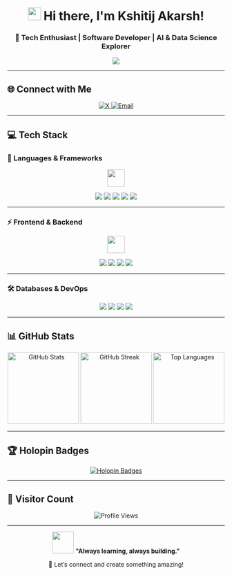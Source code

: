 <!-- Header Section -->
<h1 align="center"> 
  <img src="https://media.giphy.com/media/hvRJCLFzcasrR4ia7z/giphy.gif" width="30px"/>
  Hi there, I'm Kshitij Akarsh!  
</h1>
<h3 align="center">🚀 Tech Enthusiast | Software Developer | AI & Data Science Explorer</h3>

<p align="center">
  <img src="https://readme-typing-svg.herokuapp.com?color=%2300F700&size=22&center=true&vCenter=true&width=500&lines=Welcome+to+my+GitHub+profile!;Coding+is+an+art!;Always+learning+%26+building!" />
</p>

---

## 🌐 Connect with Me  
<p align="center">
  <a href="https://x.com/kshitijakarsh" target="_blank">
    <img src="https://img.shields.io/badge/X-%23000000.svg?style=for-the-badge&logo=X&logoColor=white" alt="X" />
  </a>
  <a href="mailto:kshitijakarsh@gmail.com" target="_blank">
    <img src="https://img.shields.io/badge/Email-D14836?style=for-the-badge&logo=gmail&logoColor=white" alt="Email" />
  </a>
</p>

---

## 💻 Tech Stack  

### 🚀 Languages & Frameworks  
<p align="center">
  <img src="https://media.giphy.com/media/3o7aCVTz9zwak1p9CE/giphy.gif" width="40px">
</p>

<p align="center">
  <img src="https://img.shields.io/badge/javascript-%23323330.svg?style=for-the-badge&logo=javascript&logoColor=%23F7DF1E">
  <img src="https://img.shields.io/badge/typescript-%23007ACC.svg?style=for-the-badge&logo=typescript&logoColor=white">
  <img src="https://img.shields.io/badge/python-3670A0?style=for-the-badge&logo=python&logoColor=ffdd54">
  <img src="https://img.shields.io/badge/c-%2300599C.svg?style=for-the-badge&logo=c&logoColor=white">
  <img src="https://img.shields.io/badge/java-%23ED8B00.svg?style=for-the-badge&logo=openjdk&logoColor=white">
</p>

---

### ⚡ Frontend & Backend  
<p align="center">
  <img src="https://media.giphy.com/media/Y2ZUWLrTy63j9T6qrK/giphy.gif" width="40px">
</p>

<p align="center">
  <img src="https://img.shields.io/badge/react-%2320232a.svg?style=for-the-badge&logo=react&logoColor=%2361DAFB">
  <img src="https://img.shields.io/badge/node.js-6DA55F?style=for-the-badge&logo=node.js&logoColor=white">
  <img src="https://img.shields.io/badge/express.js-%23404d59.svg?style=for-the-badge&logo=express&logoColor=%2361DAFB">
  <img src="https://img.shields.io/badge/django-%23092E20.svg?style=for-the-badge&logo=django&logoColor=white">
</p>

---

### 🛠 Databases & DevOps  
<p align="center">
  <img src="https://img.shields.io/badge/MongoDB-%234ea94b.svg?style=for-the-badge&logo=mongodb&logoColor=white">
  <img src="https://img.shields.io/badge/mysql-4479A1.svg?style=for-the-badge&logo=mysql&logoColor=white">
  <img src="https://img.shields.io/badge/vercel-%23000000.svg?style=for-the-badge&logo=vercel&logoColor=white">
  <img src="https://img.shields.io/badge/Render-%46E3B7.svg?style=for-the-badge&logo=render&logoColor=white">
</p>

---

## 📊 GitHub Stats  
<p align="center">
  <img src="https://github-readme-stats.vercel.app/api?username=kshitijakarsh&theme=gotham&hide_border=false&include_all_commits=true&count_private=true" height="165" alt="GitHub Stats" />
  <img src="https://github-readme-streak-stats.herokuapp.com/?user=kshitijakarsh&theme=gotham&hide_border=false" height="165" alt="GitHub Streak" />
  <img src="https://github-readme-stats.vercel.app/api/top-langs/?username=kshitijakarsh&theme=gotham&hide_border=false&include_all_commits=true&count_private=true&layout=compact" height="165" alt="Top Languages" />
</p>

---

## 🏆 Holopin Badges  
<p align="center">
  <a href="https://holopin.io/@kshitijakarsh" target="_blank">
    <img src="https://holopin.me/kshitijakarsh" alt="Holopin Badges" />
  </a>
</p>

---

## 🎯 Visitor Count  
<p align="center">
  <img src="https://visitcount.itsvg.in/api?id=kshitijakarsh&icon=0&color=0" alt="Profile Views" />
</p>

---

<p align="center">
  <img src="https://media.giphy.com/media/l1J9u3TZfpmeDLkD6/giphy.gif" width="50px">
  <b>"Always learning, always building."</b>
</p>

<p align="center">
  🚀 Let’s connect and create something amazing!
</p>
